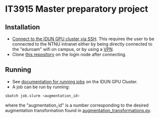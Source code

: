 # IT3915 Master preparatory project

## Installation

- [Connect to the IDUN GPU cluster via SSH](https://www.hpc.ntnu.no/idun/getting-started-on-idun/login/). This requires the user to be connected to the NTNU intranet either by being directly connected to the "eduroam" wifi on campus, or by using a [VPN](https://i.ntnu.no/wiki/-/wiki/norsk/installere+vpn).
- Clone [this repository](https://github.com/trymgrande/IT3915-master-preparatory-project) on the login node after connecting.

## Running
- See [documentation for running jobs](https://www.hpc.ntnu.no/idun/getting-started-on-idun/running-jobs/) on the IDUN GPU Cluster.
- A job can be run by running:
```bash
sbatch job.slurm <augmentation_id>
```
where the "augmentation_id" is a number corresponding to the desired augmentation transformation found in [augmentation_transformations.py](augmentation_transformations.py).